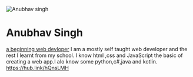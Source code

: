 ![Anubhav singh](https://avatars.githubusercontent.com/u/68738228?s=400&u=fd229e58a7fd6910a4910bad5c0920972eaf2f4d&v=4)
# Anubhav Singh
[a beginning web devloper](https://github.com/AnubhavSingh0708)
I am a mostly self taught web developer and the rest I learnt from my school. 
I know html ,css and JavaScript the basic of creating a web app.I alo know some python,c#,java and kotlin.
https://hub.link/hQnsLMH
